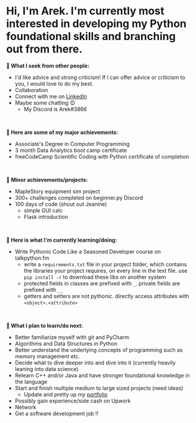 # Hi, I'm Arek. I'm currently most interested in developing my Python foundational skills and branching out from there.

**👋 What I seek from other people:**
- I'd like advice and strong criticism! If I can offer advice or criticism to you, I would love to do my best.
- Collaboration
- Connect with me on [LinkedIn](https://www.linkedin.com/in/arektrusz/)
- Maybe some chatting 😊
  - My Discord is Arek#3866

<br>

**🥇 Here are some of my major achievements:**
- Associate's Degree in Computer Programming
- 3 month Data Analytics boot camp certificate
- freeCodeCamp Scientific Coding with Python certificate of completion

<br>

**🥈 Minor achievements/projects:**
- MapleStory equipment sim project
- 300+ challenges completed on beginner.py Discord
- 100 days of code (shout out Jeanine)
  - simple GUI calc
  - Flask introduction

<br> 

**🌱 Here is what I'm currently learning/doing:**
- Write Pythonic Code Like a Seasoned Developer course on talkpython.fm
  - write a `requirements.txt` file in your project folder, which contains the libraries your project requires, on every line in the text file. use `pip install -r` to download these libs on another system
  - protected fields in classes are prefixed with `_`. private fields are prefixed with `__`
  - getters and setters are not pythonic. directly access attributes with `<object>.<attribute>`

<br>

**🌼 What I plan to learn/do next:**
- Better familiarize myself with git and PyCharm
- Algorithms and Data Structures in Python
- Better understand the underlying concepts of programming such as memory management etc.
- Decide what to dive deeper into and dive into it (currently heavily leaning into data science)
- Relearn C++ and/or Java and have stronger foundational knowledge in the language
- Start and finish multiple medium to large sized projects (need ideas)
  - Update and pretty up my [portfolio](https://arektrusz.carrd.co/)
- Possibly gain experience/side cash on Upwork
- Network
- Get a software development job !!


<!---
arek-grows/arek-grows is a ✨ special ✨ repository because its `README.md` (this file) appears on your GitHub profile.
You can click the Preview link to take a look at your changes.
--->
